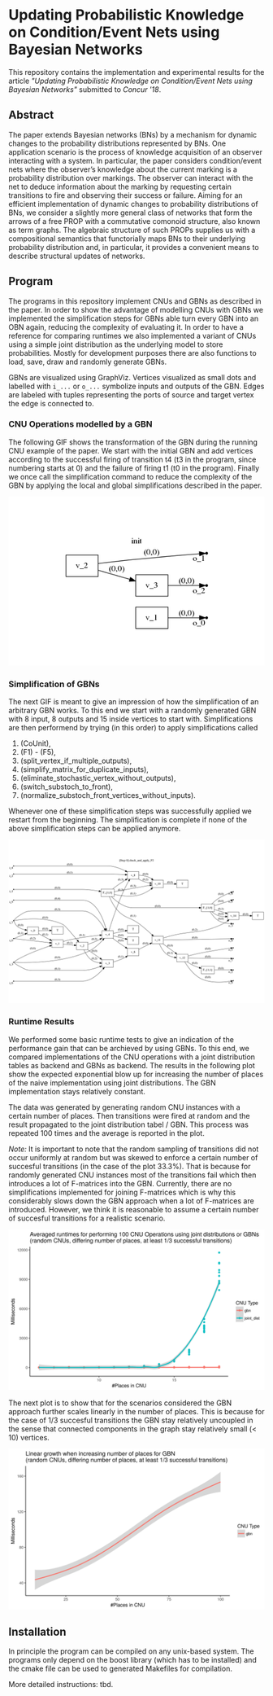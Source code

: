 # Updating Probabilistic Knowledge on Condition/Event Nets using Bayesian Networks

This repository contains the implementation and experimental results for the article *"Updating Probabilistic Knowledge on Condition/Event Nets using Bayesian Networks"* submitted to *Concur '18*. 

## Abstract 
The paper extends Bayesian networks (BNs) by a mechanism for dynamic changes to the probability distributions represented by BNs. One application scenario is the process of knowledge acquisition of an observer interacting with a system. In particular, the paper considers condition/event nets where the observer’s knowledge about the current marking is a probability distribution over markings. The observer can interact with the net to deduce information about the marking by requesting certain transitions to fire and observing their success or failure. Aiming for an efficient implementation of dynamic changes to probability distributions of BNs, we consider a slightly more general class of networks that form the arrows of a free PROP with a commutative comonoid structure, also known as term graphs. The algebraic structure of such PROPs supplies us with a compositional semantics that functorially maps BNs to their underlying probability distribution and, in particular, it provides a convenient means to describe structural updates of networks.

## Program
The programs in this repository implement CNUs and GBNs as described in the paper. In order to show the advantage of modelling CNUs with GBNs we implemented the simplification steps for GBNs able turn every GBN into an OBN again, reducing the complexity of evaluating it. In order to have a reference for comparing runtimes we also implemented a variant of CNUs using a simple joint distribution as the underlying model to store probabilities.
Mostly for development purposes there are also functions to load, save, draw and randomly generate GBNs.

GBNs are visualized using GraphViz.
Vertices visualized as small dots and labelled with `i_...` or `o_...` symbolize inputs and outputs of the GBN. Edges are labeled with tuples representing the ports of source and target vertex the edge is connected to.

### CNU Operations modelled by a GBN
The following GIF shows the transformation of the GBN during the running CNU example of the paper. We start with the initial GBN and add vertices according to the successful firing of transition t4 (t3 in the program, since numbering starts at 0) and the failure of firing t1 (t0 in the program). Finally we once call the simplification command to reduce the complexity of the GBN by applying the local and global simplifications described in the paper.

<p align="center">
  <img src="images/cnu_paper_example.gif">
</p>

### Simplification of GBNs
The next GIF is meant to give an impression of how the simplification of an arbitrary GBN works. To this end we start with a randomly generated GBN with 8 input, 8 outputs and 15 inside vertices to start with. 
Simplifications are then performend by trying (in this order) to apply simplifications called
1. (CoUnit), 
2. (F1) - (F5), 
3. (split_vertex_if_multiple_outputs), 
4. (simplify_matrix_for_duplicate_inputs), 
5. (eliminate_stochastic_vertex_without_outputs), 
6. (switch_substoch_to_front), 
7. (normalize_substoch_front_vertices_without_inputs).

Whenever one of these simplification steps was successfully applied we restart from the beginning. The simplification is complete if none of the above simplification steps can be applied anymore.

![Simplification GIF](images/simplification.gif)


### Runtime Results

We performed some basic runtime tests to give an indication of the performance gain that can be archieved by using GBNs. To this end, we compared implementations of the CNU operations with a joint distribution tables as backend and GBNs as backend. The results in the following plot show the expected exponential blow up for increasing the number of places of the naive implementation using joint distributions. The GBN implementation stays relatively constant. 

The data was generated by generating random CNU instances with a certain number of places. Then transitions were fired at random and the result propagated to the joint distribution tabel / GBN.
This process was repeated 100 times and the average is reported in the plot.

*Note:* It is important to note that the random sampling of transitions did not occur uniformly at random but was skewed to enforce a certain number of succesful transitions (in the case of the plot 33.3%). That is because for randomly generated CNU instances most of the transitions fail which then introduces a lot of F-matrices into the GBN. Currently, there are no simplifications implemented for joining F-matrices which is why this considerably slows down the GBN approach when a lot of F-matrices are introduced. However, we think it is reasonable to assume a certain number of succesful transitions for a realistic scenario. 

<p align="center">
  <img alt="Comparison CNU with Joint Distribution or GBN" src="images/joint_dist_gbn_comparison.png" width="600">
</p>

The next plot is to show that for the scenarios considered the GBN approach further scales linearly in the number of places. This is because for the case of 1/3 succesful transitions the GBN stay relatively uncoupled in the sense that connected components in the graph stay relatively small (< 10) vertices.

<p align="center">
  <img alt="GBN Behaviour with increasing number of places" src="images/big_gbn_comparison.png" width="600"> 
</p>

## Installation

In principle the program can be compiled on any unix-based system. The programs only depend on the boost library (which has to be installed) and the cmake file can be used to generated Makefiles for compilation.

More detailed instructions: tbd.
